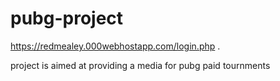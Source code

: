 # pubg-project
https://redmealey.000webhostapp.com/login.php .

 
project is aimed at providing a media for pubg paid tournments
